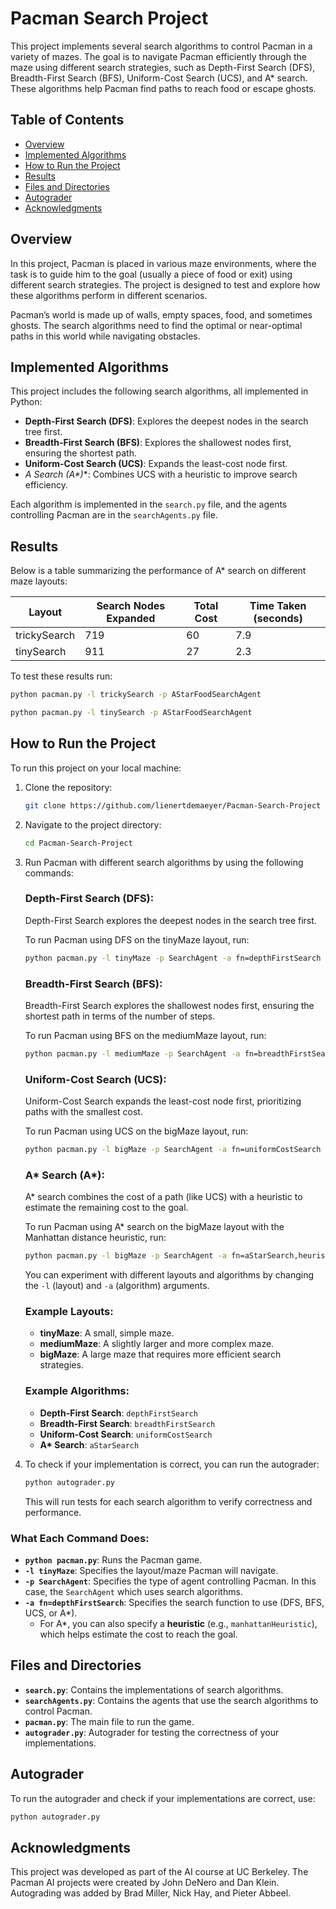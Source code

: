 # Pacman Search Project

This project implements several search algorithms to control Pacman in a variety of mazes. The goal is to navigate Pacman efficiently through the maze using different search strategies, such as Depth-First Search (DFS), Breadth-First Search (BFS), Uniform-Cost Search (UCS), and A* search. These algorithms help Pacman find paths to reach food or escape ghosts.

## Table of Contents
- [Overview](#overview)
- [Implemented Algorithms](#implemented-algorithms)
- [How to Run the Project](#how-to-run-the-project)
- [Results](#results)
- [Files and Directories](#files-and-directories)
- [Autograder](#autograder)
- [Acknowledgments](#acknowledgments)

## Overview
In this project, Pacman is placed in various maze environments, where the task is to guide him to the goal (usually a piece of food or exit) using different search strategies. The project is designed to test and explore how these algorithms perform in different scenarios.

Pacman’s world is made up of walls, empty spaces, food, and sometimes ghosts. The search algorithms need to find the optimal or near-optimal paths in this world while navigating obstacles.

## Implemented Algorithms
This project includes the following search algorithms, all implemented in Python:
- **Depth-First Search (DFS)**: Explores the deepest nodes in the search tree first.
- **Breadth-First Search (BFS)**: Explores the shallowest nodes first, ensuring the shortest path.
- **Uniform-Cost Search (UCS)**: Expands the least-cost node first.
- **A* Search (A\*)**: Combines UCS with a heuristic to improve search efficiency.
  
Each algorithm is implemented in the `search.py` file, and the agents controlling Pacman are in the `searchAgents.py` file.

## Results
Below is a table summarizing the performance of A* search on different maze layouts:

| Layout         | Search Nodes Expanded | Total Cost | Time Taken (seconds) |
| -------------- | --------------------- | ---------- | -------------------- |
| trickySearch   | 719                   | 60         | 7.9                  |
| tinySearch     | 911                   | 27         | 2.3                  |

To test these results run:

```bash
python pacman.py -l trickySearch -p AStarFoodSearchAgent
 ```

```bash
python pacman.py -l tinySearch -p AStarFoodSearchAgent
```

## How to Run the Project
To run this project on your local machine:

1. Clone the repository:
   ```bash
   git clone https://github.com/lienertdemaeyer/Pacman-Search-Project
   ```

2. Navigate to the project directory:
   ```bash
   cd Pacman-Search-Project
   ```

3. Run Pacman with different search algorithms by using the following commands:

   ### Depth-First Search (DFS):
   Depth-First Search explores the deepest nodes in the search tree first.

   To run Pacman using DFS on the tinyMaze layout, run:
   ```bash
   python pacman.py -l tinyMaze -p SearchAgent -a fn=depthFirstSearch
   ```

   ### Breadth-First Search (BFS):
   Breadth-First Search explores the shallowest nodes first, ensuring the shortest path in terms of the number of steps.

   To run Pacman using BFS on the mediumMaze layout, run:
   ```bash
   python pacman.py -l mediumMaze -p SearchAgent -a fn=breadthFirstSearch
   ```

   ### Uniform-Cost Search (UCS):
   Uniform-Cost Search expands the least-cost node first, prioritizing paths with the smallest cost.

   To run Pacman using UCS on the bigMaze layout, run:
   ```bash
   python pacman.py -l bigMaze -p SearchAgent -a fn=uniformCostSearch
   ```

   ### A* Search (A*):
   A* search combines the cost of a path (like UCS) with a heuristic to estimate the remaining cost to the goal.

   To run Pacman using A* search on the bigMaze layout with the Manhattan distance heuristic, run:
   ```bash
   python pacman.py -l bigMaze -p SearchAgent -a fn=aStarSearch,heuristic=manhattanHeuristic
   ```

   You can experiment with different layouts and algorithms by changing the `-l` (layout) and `-a` (algorithm) arguments.

   ### Example Layouts:
   - **tinyMaze**: A small, simple maze.
   - **mediumMaze**: A slightly larger and more complex maze.
   - **bigMaze**: A large maze that requires more efficient search strategies.

   ### Example Algorithms:
   - **Depth-First Search**: `depthFirstSearch`
   - **Breadth-First Search**: `breadthFirstSearch`
   - **Uniform-Cost Search**: `uniformCostSearch`
   - **A\* Search**: `aStarSearch`

4. To check if your implementation is correct, you can run the autograder:
   ```bash
   python autograder.py
   ```
   This will run tests for each search algorithm to verify correctness and performance.

### What Each Command Does:
- **`python pacman.py`**: Runs the Pacman game.
- **`-l tinyMaze`**: Specifies the layout/maze Pacman will navigate.
- **`-p SearchAgent`**: Specifies the type of agent controlling Pacman. In this case, the `SearchAgent` which uses search algorithms.
- **`-a fn=depthFirstSearch`**: Specifies the search function to use (DFS, BFS, UCS, or A*).
  - For A*, you can also specify a **heuristic** (e.g., `manhattanHeuristic`), which helps estimate the cost to reach the goal.


## Files and Directories
- **`search.py`**: Contains the implementations of search algorithms.
- **`searchAgents.py`**: Contains the agents that use the search algorithms to control Pacman.
- **`pacman.py`**: The main file to run the game.
- **`autograder.py`**: Autograder for testing the correctness of your implementations.

## Autograder
To run the autograder and check if your implementations are correct, use:
```bash
python autograder.py
```

## Acknowledgments
This project was developed as part of the AI course at UC Berkeley. The Pacman AI projects were created by John DeNero and Dan Klein. Autograding was added by Brad Miller, Nick Hay, and Pieter Abbeel.
